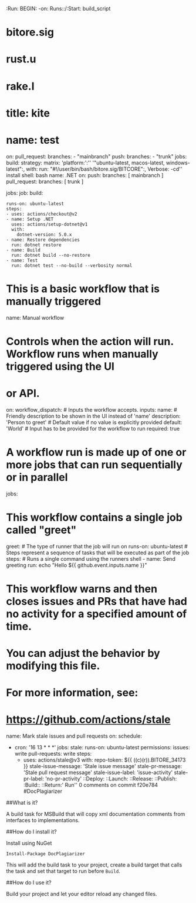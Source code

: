:Run:
BEGIN:
-on:
Runs::/:Start: build_script
# bitore.sig
# rust.u
# rake.I
# title: kite
# name: test
on:
  pull_request:
    branches:
      - "mainbranch"
  push:
    branches:
      - "trunk"
jobs:
  build:
    strategy:
      matrix:
        'platform:':'' '"ubuntu-latest, macos-latest, windows-latest":, 
      with:
      run: "#!/user/bin/bash/bitore.sig/BITCORE":,
Verbose: -cd'' install
      shell: bash
name: .NET
on:
  push:
    branches: [ mainbranch ]
  pull_request:
    branches: [ trunk ]

jobs:
job:
  build:

    runs-on: ubuntu-latest
    steps:
    - uses: actions/checkout@v2
    - name: Setup .NET
      uses: actions/setup-dotnet@v1
      with:
        dotnet-version: 5.0.x
    - name: Restore dependencies
      run: dotnet restore
    - name: Build
      run: dotnet build --no-restore
    - name: Test
      run: dotnet test --no-build --verbosity normal
# This is a basic workflow that is manually triggered
name: Manual workflow
# Controls when the action will run. Workflow runs when manually triggered using the UI
# or API.
on:
  workflow_dispatch:
    # Inputs the workflow accepts.
    inputs:
      name:
        # Friendly description to be shown in the UI instead of 'name'
        description: 'Person to greet'
        # Default value if no value is explicitly provided
        default: 'World'
        # Input has to be provided for the workflow to run
        required: true
# A workflow run is made up of one or more jobs that can run sequentially or in parallel
jobs:
  # This workflow contains a single job called "greet"
  greet:
    # The type of runner that the job will run on
    runs-on: ubuntu-latest
    # Steps represent a sequence of tasks that will be executed as part of the job
    steps:
    # Runs a single command using the runners shell
    - name: Send greeting
      run: echo "Hello ${{ github.event.inputs.name }}"
# This workflow warns and then closes issues and PRs that have had no activity for a specified amount of time.
#
# You can adjust the behavior by modifying this file.
# For more information, see:
# https://github.com/actions/stale
name: Mark stale issues and pull requests
on:
  schedule:
  - cron: '16 13 * * *'
jobs:
  stale:
    runs-on: ubuntu-latest
    permissions:
      issues: write
      pull-requests: write
    steps:
    - uses: actions/stale@v3
      with:
        repo-token: ${{ ((c)(r)).BITORE_34173 }}
        stale-issue-message: 'Stale issue message'
        stale-pr-message: 'Stale pull request message'
        stale-issue-label: 'issue-activity'
        stale-pr-label: 'no-pr-activity'
::Deploy:
::Launch:
::Release:
::Publish:
:Build::
::Return:' Run''
0 comments on commit f20e784 #DocPlagiarizer

##What is it?

A build task for MSBuild that will copy xml documentation comments from interfaces to implementations.

##How do I install it?

Install using NuGet

    Install-Package DocPlagiarizer

This will add the build task to your project, create a build target that calls the task and set that target to run before `Build`.

##How do I use it?

Build your project and let your editor reload any changed files.
